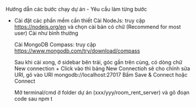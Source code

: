 Hướng dẫn các bước chạy dự án - Yêu cầu làm từng bước

- Cài đặt các phần mềm cần thiết Cài NodeJs: truy cập https://nodejs.org/en và chọn cài bản có chữ (Recommend for most user) Cài như bình thường

  Cài MongoDB Compass: truy cập https://www.mongodb.com/try/download/compass

  Sau khi cài xong, ở sidebar bên trái, góc gần trên cùng, có dòng chữ New connection + Click vào thì bảng New Connectioh sẽ cho chỉnh sửa URI, gõ vào URI mongodb://localhost:27017 Bấm Save & Connect
  hoặc Connect

  Mở terminal/cmd ở folder dự án (xxx/yyy/room_rent_server) và gõ đoạn code sau npm t
